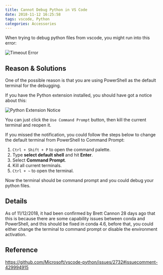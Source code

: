```yaml
---
title: Cannot Debug Python in VS Code
date: 2018-11-12 16:25:58
tags: vscode, Python
categories: Accessories
---
```


When trying to debug python files from vscode, you might run into this error:

![Timeout Error](/images/vscode1.png)

<!--more-->

## Reason & Solutions

One of the possible reason is that you are using PowerShell as the default terminal for the debugging.

If you have the Python extension installed, you should have got a notice about this:

![Python Extension Notice](/images/J142kj9lqg.png)

You can just click the `Use Command Prompt` button, then kill the current terminal and reopen it.

If you missed the notification, you could follow the steps below to change the default terminal from PowerShell to Command Prompt:

1. `Ctrl + Shift + P` to open the command palette.
2. Type **select default shell** and hit **Enter**.
3. Select **Command Prompt**.
4. Kill all current terminals.
5. `Ctrl + ~` to open the terminal.

Now the terminal should be command prompt and you could debug your python files.

## Details

As of 11/12/2018, it had been confirmed by Brett Cannon 28 days ago that this is because there are some capability issues between conda and PowerShell, and this should be fixed in conda 4.6, before that, you could either change the terminal to command prompt or disable the environment activation.

## Reference

https://github.com/Microsoft/vscode-python/issues/2732#issuecomment-429994915
